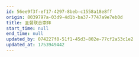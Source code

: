 ```yaml
---
id: 56ee9f3f-ef17-4297-8beb-c1558a18e8ff
origin: 8039797a-03d9-4d1b-ba37-7747a9e7eb0d
title: 圣餐联合崇拜
start_time: null
end_time: null
updated_by: 074227f8-51f1-45d3-802e-77cf2a53c1e2
updated_at: 1753949442
---
```

